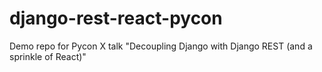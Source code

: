 # django-rest-react-pycon
Demo repo for Pycon X talk "Decoupling Django with Django REST (and a sprinkle of React)"
